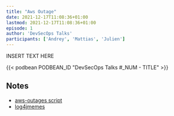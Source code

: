 ```yaml
---
title: "Aws Outage"
date: 2021-12-17T11:08:36+01:00
lastmod: 2021-12-17T11:08:36+01:00
episode: 1
author: 'DevSecOps Talks'
participants: ['Andrey', 'Mattias', 'Julien']
---
```


INSERT TEXT HERE

<!--more-->

<!-- Player -->

{{< podbean PODBEAN_ID "DevSecOps Talks #_NUM - TITLE" >}}

## Notes

- [aws-outages script](https://github.com/gosuri/aws-outages)
- [log4jmemes](https://log4jmemes.com/)